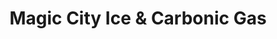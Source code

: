 ---
title: "Magic City Ice & Carbonic Gas"
url: /endicott/magic-city-ice-und-carbonic-gas/
shop: Gasflaschen
---